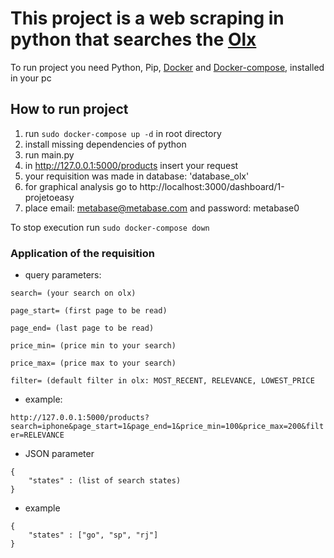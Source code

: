 # This project is a web scraping in python that searches the [Olx](https://www.olx.com.br/)

To run project you need Python, Pip, [Docker](https://docs.docker.com/engine/install/) and [Docker-compose](https://docs.docker.com/compose/install/),  installed in your pc

## How to run project

1. run `sudo docker-compose up -d` in root directory
2. install missing dependencies of python
3. run main.py 
4. in http://127.0.0.1:5000/products insert your request
5. your requisition was made in database: 'database_olx'
6. for graphical analysis go to http://localhost:3000/dashboard/1-projetoeasy
7. place email: metabase@metabase.com and password: metabase0

To stop execution run `sudo docker-compose down`

### Application of the requisition

* query parameters:
```
search= (your search on olx)

page_start= (first page to be read)

page_end= (last page to be read)

price_min= (price min to your search)

price_max= (price max to your search)

filter= (default filter in olx: MOST_RECENT, RELEVANCE, LOWEST_PRICE
```

* example:

```http://127.0.0.1:5000/products?search=iphone&page_start=1&page_end=1&price_min=100&price_max=200&filter=RELEVANCE```

* JSON parameter
```
{
	"states" : (list of search states)
}
```
* example
```
{
	"states" : ["go", "sp", "rj"]
}
```
